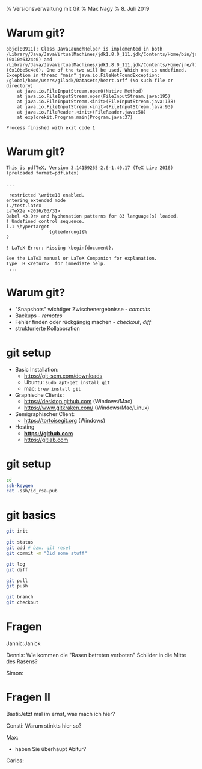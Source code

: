 ﻿% Versionsverwaltung mit Git 
% Max Nagy 
% 8. Juli 2019 

# Warum git?

```
objc[80911]: Class JavaLaunchHelper is implemented in both /Library/Java/JavaVirtualMachines/jdk1.8.0_111.jdk/Contents/Home/bin/java (0x10a6324c0) and /Library/Java/JavaVirtualMachines/jdk1.8.0_111.jdk/Contents/Home/jre/lib/libinstrument.dylib (0x10be5c4e0). One of the two will be used. Which one is undefined.
Exception in thread "main" java.io.FileNotFoundException: /global/home/users/giladk/Datasets/heart.arff (No such file or directory)
	at java.io.FileInputStream.open0(Native Method)
	at java.io.FileInputStream.open(FileInputStream.java:195)
	at java.io.FileInputStream.<init>(FileInputStream.java:138)
	at java.io.FileInputStream.<init>(FileInputStream.java:93)
	at java.io.FileReader.<init>(FileReader.java:58)
	at explorekit.Program.main(Program.java:37)

Process finished with exit code 1
```

# Warum git?

```
This is pdfTeX, Version 3.14159265-2.6-1.40.17 (TeX Live 2016) (preloaded format=pdflatex)
```
. . . 
```
 restricted \write18 enabled.
entering extended mode
(./test.latex
LaTeX2e <2016/03/31>
Babel <3.9r> and hyphenation patterns for 83 language(s) loaded.
! Undefined control sequence.
l.1 \hypertarget
                {gliederung}{%
?

! LaTeX Error: Missing \begin{document}.

See the LaTeX manual or LaTeX Companion for explanation.
Type  H <return>  for immediate help.
 ...
```

# Warum git?

* "Snapshots" wichtiger Zwischenergebnisse - _commits_
* Backups - _remotes_
* Fehler finden oder rückgängig machen - _checkout_, _diff_
* strukturierte Kollaboration  

# git setup

* Basic Installation:
	* https://git-scm.com/downloads
	* Ubuntu: `sudo apt-get install git`
	* mac: `brew install git`
* Graphische Clients: 
	* https://desktop.github.com (Windows/Mac)
	* https://www.gitkraken.com/ (Windows/Mac/Linux)
* Semigraphischer Client:
	* https://tortoisegit.org (Windows)
* Hosting
	* **https://github.com**
	* https://gitlab.com

# git setup

```bash
cd
ssh-keygen
cat .ssh/id_rsa.pub
```

# git basics

```bash
git init

git status
git add # bzw. git reset
git commit -m "Did some stuff"

git log
git diff

git pull
git push

git branch
git checkout
```

# Fragen

Jannic:Janick

Dennis: Wie kommen die "Rasen betreten verboten" Schilder in die Mitte des Rasens?

Simon:

# Fragen II

Basti:Jetzt mal im ernst, was mach ich hier?

Consti: 
Warum stinkts hier so?

Max: 
 * haben Sie überhaupt Abitur?

Carlos:

